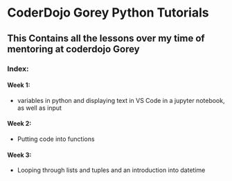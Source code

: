 # CoderDojo Gorey Python Tutorials

## This Contains all the lessons over my time of mentoring at coderdojo Gorey

### Index:

#### Week 1:
- variables in python and displaying text in VS Code in a jupyter notebook, as well as input

#### Week 2: 
- Putting code into functions

#### Week 3: 
- Looping through lists and tuples and an introduction into datetime